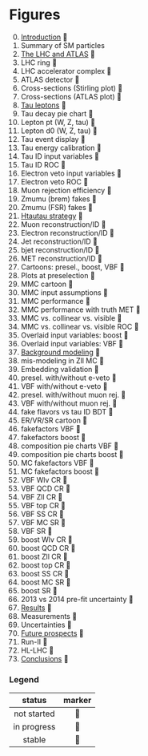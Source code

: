 # Figures

0. [Introduction](tex/introduction.tex) :small_red_triangle:
  0. Summary of SM particles            
0. [The LHC and ATLAS](tex/)            :small_red_triangle:
  0. LHC ring                           :small_red_triangle:
  0. LHC accelerator complex            :small_red_triangle:
  0. ATLAS detector                     :small_red_triangle:
  0. Cross-sections (Stirling plot)     :small_red_triangle:
  0. Cross-sections (ATLAS plot)        :small_red_triangle:
0. [Tau leptons](tex/)                  :small_red_triangle:
  0. Tau decay pie chart                :small_red_triangle:
  0. Lepton pt (W, Z, tau)              :small_red_triangle:
  0. Lepton d0 (W, Z, tau)              :small_red_triangle:
  0. Tau event display                  :small_red_triangle:
  0. Tau energy calibration             :small_red_triangle:
  0. Tau ID input variables             :small_red_triangle:
  0. Tau ID ROC                         :small_red_triangle:
  0. Electron veto input variables      :small_red_triangle:
  0. Electron veto ROC                  :small_red_triangle:
  0. Muon rejection efficiency          :small_red_triangle:
  0. Zmumu (brem) fakes                 :small_red_triangle:
  0. Zmumu (FSR) fakes                  :small_red_triangle:
0. [Htautau strategy](tex/)             :small_red_triangle:
  0. Muon reconstruction/ID             :small_red_triangle:
  0. Electron reconstruction/ID         :small_red_triangle:
  0. Jet reconstruction/ID              :small_red_triangle:
  0. bjet reconstruction/ID             :small_red_triangle:
  0. MET reconstruction/ID              :small_red_triangle:
  0. Cartoons: presel., boost, VBF      :small_red_triangle:
  0. Plots at preselection              :small_red_triangle:
  0. MMC cartoon                        :small_red_triangle:
  0. MMC input assumptions              :small_red_triangle:
  0. MMC performance                    :small_red_triangle:
  0. MMC performance with truth MET     :small_red_triangle:
  0. MMC vs. collinear vs. visible      :small_red_triangle:
  0. MMC vs. collinear vs. visible ROC  :small_red_triangle:
  0. Overlaid input variables: boost    :small_red_triangle:
  0. Overlaid input variables: VBF      :small_red_triangle:
0. [Background modeling](tex/)          :small_red_triangle:
  0. mis-modeling in Zll MC             :small_red_triangle:
  0. Embedding validation               :small_red_triangle:
  0. presel. with/without e-veto        :small_red_triangle:
  0. VBF     with/without e-veto        :small_red_triangle:
  0. presel. with/without muon rej.     :small_red_triangle:
  0. VBF     with/without muon rej.     :small_red_triangle:
  0. fake flavors vs tau ID BDT         :small_red_triangle:
  0. ER/VR/SR cartoon                   :small_red_triangle:
  0. fakefactors VBF                    :small_red_triangle:
  0. fakefactors boost                  :small_red_triangle:
  0. composition pie charts VBF         :small_red_triangle:
  0. composition pie charts boost       :small_red_triangle:
  0. MC fakefactors VBF                 :small_red_triangle:
  0. MC fakefactors boost               :small_red_triangle:
  0. VBF Wlv CR                         :small_red_triangle:
  0. VBF QCD CR                         :small_red_triangle:
  0. VBF Zll CR                         :small_red_triangle:
  0. VBF top CR                         :small_red_triangle:
  0. VBF SS  CR                         :small_red_triangle:
  0. VBF MC  SR                         :small_red_triangle:
  0. VBF     SR                         :small_red_triangle:
  0. boost Wlv CR                       :small_red_triangle:
  0. boost QCD CR                       :small_red_triangle:
  0. boost Zll CR                       :small_red_triangle:
  0. boost top CR                       :small_red_triangle:
  0. boost SS  CR                       :small_red_triangle:
  0. boost MC  SR                       :small_red_triangle:
  0. boost     SR                       :small_red_triangle:
  0. 2013 vs 2014 pre-fit uncertainty   :small_red_triangle:
0. [Results](tex/)                      :small_red_triangle:
  0. Measurements                       :small_red_triangle:
  0. Uncertainties                      :small_red_triangle:
0. [Future prospects](tex/)             :small_red_triangle:
  0. Run-II                             :small_red_triangle:
  0. HL-LHC                             :small_red_triangle:
0. [Conclusions](tex/)                  :small_red_triangle:

### Legend

| status      | marker             |
|:-----------:|:------------------:|
| not started | :small_red_triangle:   |
| in progress | :small_orange_diamond: |
| stable      | :small_blue_diamond:   |

